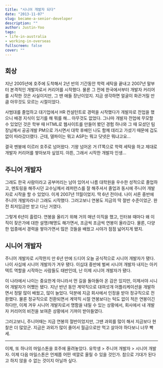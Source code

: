 ```yaml
---
title: "시니어 개발자 되다"
date: "2013-11-07"
slug: became-a-senior-developer
description: ""
author: Justin-Yoo
tags:
- life-in-australia
- working-in-overseas
fullscreen: false
cover: ""
---
```


## 회상

지난 2005년에 호주에 도착해서 2년 반의 기간동안 학력 세탁을 끝내고 2007년 말부터 본격적인 개발자로서 커리어를 시작했다. 물론 그 전에 한국에서부터 개발자 커리어를 시작한 것은 사실이지만, 그 땐 애들 장난이었지. 지금 생각하면 얼굴이 화끈거릴 만큼 아무것도 모르는 시절이었다.

사범대를 졸업하고 대기업에서 HR 컨설턴트로 경력을 시작했다가 개발자로 전업을 했으니 배경 지식이 있기를 해 뭐를 해... 아무것도 없었다. 그나마 개발자 전업에 무모할 수 있었던 것은 학부 때 HTML로 웹사이트를 만들어 봤던 경험 하나와 그 때 모셨던 팀장님께서 공공개발 PM으로 가시면서 대학 후배인 나도 함께 데리고 가셨기 때문에 겁도 없이 따라갔더랬다. 근데, 델파이는 뭐고 ASP는 뭐고 닷넷은 뭐냐고요...

결국 멘붕에 이르러 호주로 넘어왔다. 기왕 넘어온 거 IT쪽으로 학력 세탁을 하고 제대로 개발자 커리어를 쌓아보자 싶었지. 야튼, 그래서 시작한 개발자 인생...

## 주니어 개발자

그래도 한국 사람이라고 공부머리는 남아 있어서 나름 대학원을 우수한 성적으로 졸업하고, 멘토링을 해주시던 교수님께서 레퍼런스를 잘 해주셔서 졸업과 동시에 주니어 개발자로 시작을 할 수 있었다. 이게 2007년 11월이었지. 딱 6년 전이네. 나이 서른 중반에 주니어 개발자라니! 그래도 시작했다. 그러고보니 연봉도 지금의 딱 절반 수준이었군. 완전 최저임금만 받고 다닌 거였다.

그렇게 6년이 흘렀다. 연봉을 올리기 위해 거의 매년 이직을 했고, 인터뷰 때마다 왜 이직이 잦은가에 대한 설명/해명도 해가면서, 조금씩 조금씩 연봉이 올라갔다. 물론, 다양한 업종에서 경력을 쌓아가면서 많은 것들을 배웠고 시야가 점점 넓어지게 됐지.

## 시니어 개발자

주니어 개발자로 시작한지 만 6년 만에 드디어 오늘 공식적으로 시니어 개발자가 됐다. 나이 사십에 시니어 개발자가 겨우 됐다. 이십대 중반에 벌써 시니어 개발자 내지는 아키텍트 역할을 시작하는 사람들도 태반인데, 난 이제 시니어 개발자가 됐다.

이 나라에서 나이는 중요한게 아니라서 먼 길을 돌아돌아 온 감은 있지만, 이제서야 시니어 개발자가 어쨌든 됐다. 지난 반년 동안 계약직으로 대여섯개 어플리케이션을 개발하면서 정말 많이 배웠고, 많이 늘었다. 덕분에 지금 회사에서 인정을 받아 정규직으로 전환했다. 물론 정규직으로 전환되면서 계약직 시절 연봉보다는 턱도 없이 적은 연봉이긴 하다만, 이제 겨우 시니어 개발자로서 명함을 내밀 수 있는 상황에서, 회사에서 내 개발자 커리어의 비전을 보여준 상황에서 기꺼이 받아들였다.

그러고보니, 주니어때는 지금 연봉의 절반이었지만, 그땐 과외를 많이 해서 지금보다 현찰은 더 많았군. 지금은 과외가 많이 줄어서 월급으로만 먹고 살아야 하다보니 너무 빡세.

* * *

이제, 또 하나의 마일스톤을 호주에 올려놓았다. 유학생 > 주니어 개발자 > 시니어 개발자. 이제 다음 마일스톤은 언제쯤 어떤 색깔로 올릴 수 있을 것인가. 참으로 기대가 된다고 하지 않을 수 없는 것이지 아닐까 싶다.
